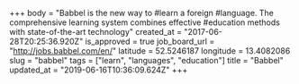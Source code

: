 +++
body = "Babbel is the new way to #learn a foreign #language. The comprehensive learning system combines effective #education methods with state-of-the-art technology"
created_at = "2017-06-28T20:25:36.920Z"
is_approved = true
job_board_url = "http://jobs.babbel.com/en/"
latitude = 52.5246187
longitude = 13.4082086
slug = "babbel"
tags = ["learn", "languages", "education"]
title = "Babbel"
updated_at = "2019-06-16T10:36:09.624Z"
+++
